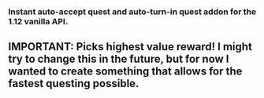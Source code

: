 ### Instant auto-accept quest and auto-turn-in quest addon for the 1.12 vanilla API.

## IMPORTANT: Picks highest value reward! I might try to change this in the future, but for now I wanted to create something that allows for the fastest questing possible.
